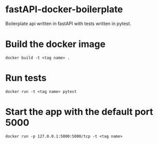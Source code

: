 # fastAPI-docker-boilerplate
Boilerplate api written in fastAPI with tests written in pytest. 

# Build the docker image
```
docker build -t <tag name> .
```

# Run tests
```
docker run -t <tag name> pytest
```

# Start the app with the default port 5000
```
docker run -p 127.0.0.1:5000:5000/tcp -t <tag name>
```
